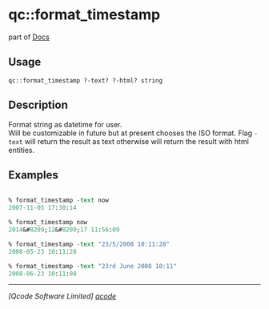 qc::format_timestamp
====================

part of [Docs](../index.md)

Usage
-----
`qc::format_timestamp ?-text? ?-html? string`

Description
-----------
Format string as datetime for user.<br/>Will be customizable in future but at present chooses the ISO format.
Flag `-text` will return the result as text otherwise will return the result with html entities.

Examples
--------
```tcl

% format_timestamp -text now
2007-11-05 17:30:14

% format_timestamp now
2014&#8209;12&#8209;17 11:56:09

% format_timestamp -text "23/5/2008 10:11:28"
2008-05-23 10:11:28

% format_timestamp -text "23rd June 2008 10:11"
2008-06-23 10:11:00

```

----------------------------------
*[Qcode Software Limited] [qcode]*

[qcode]: http://www.qcode.co.uk "Qcode Software"